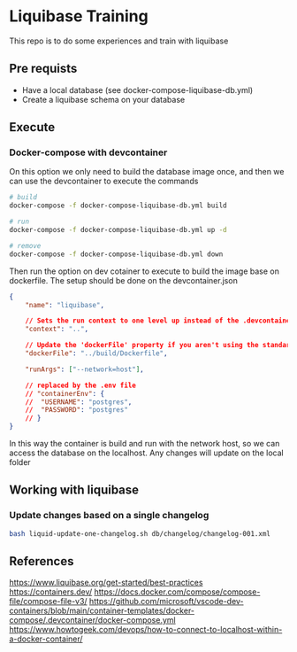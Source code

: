 # Liquibase Training

This repo is to do some experiences and train with liquibase

## Pre requists

* Have a local database (see docker-compose-liquibase-db.yml)
* Create a liquibase schema on your database

## Execute 


### Docker-compose with devcontainer

On this option we only need to build the database image once, and then we can use the devcontainer to execute the commands

```bash
# build
docker-compose -f docker-compose-liquibase-db.yml build

# run
docker-compose -f docker-compose-liquibase-db.yml up -d

# remove
docker-compose -f docker-compose-liquibase-db.yml down
```

Then run the option on dev cotainer to execute to build the image base on dockerfile. The setup should be done on the devcontainer.json

```json
{
	"name": "liquibase",

	// Sets the run context to one level up instead of the .devcontainer folder.
	"context": "..",

	// Update the 'dockerFile' property if you aren't using the standard 'Dockerfile' filename.
	"dockerFile": "../build/Dockerfile",

	"runArgs": ["--network=host"],

	// replaced by the .env file
	// "containerEnv": {
	// 	"USERNAME": "postgres",
	// 	"PASSWORD": "postgres"
	// }
}
```

In this way the container is build and run with the network host, so we can access the database on the localhost.
Any changes will update on the local folder


## Working with liquibase

### Update changes based on a single changelog

```bash
bash liquid-update-one-changelog.sh db/changelog/changelog-001.xml
```

## References

https://www.liquibase.org/get-started/best-practices
https://containers.dev/
https://docs.docker.com/compose/compose-file/compose-file-v3/
https://github.com/microsoft/vscode-dev-containers/blob/main/container-templates/docker-compose/.devcontainer/docker-compose.yml
https://www.howtogeek.com/devops/how-to-connect-to-localhost-within-a-docker-container/
